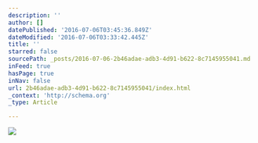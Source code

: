 ```yaml
---
description: ''
author: []
datePublished: '2016-07-06T03:45:36.849Z'
dateModified: '2016-07-06T03:33:42.445Z'
title: ''
starred: false
sourcePath: _posts/2016-07-06-2b46adae-adb3-4d91-b622-8c7145955041.md
inFeed: true
hasPage: true
inNav: false
url: 2b46adae-adb3-4d91-b622-8c7145955041/index.html
_context: 'http://schema.org'
_type: Article

---
```

![](https://the-grid-user-content.s3-us-west-2.amazonaws.com/d7294998-2277-4e54-9fb8-6c65179188e3.jpg)